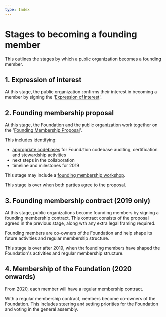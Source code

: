 ```yaml
---
type: Index
---
```


# Stages to becoming a founding member

This outlines the stages by which a public organization becomes a founding member.

## 1. Expression of interest

At this stage, the public organization confirms their interest in becoming a member by signing the '[Expression of Interest](expression-of-interest.md)'.

## 2. Founding membership proposal

At this stage, the Foundation and the public organization work together on the '[Founding Membership Proposal](founding-membership-proposal.md)'.

This includes identifying:

* [appropriate codebases](identify-potential-codebase.md) for Foundation codebase auditing, certification and stewardship activities
* next steps in the collaboration
* timeline and milestones for 2019

This stage may include a [founding membership workshop](founding-membership-workshop.md).

This stage is over when both parties agree to the proposal.

## 3. Founding membership contract (2019 only)

At this stage, public organizations become founding members by signing a founding membership contract. This contract consists of the proposal agreed in the previous stage, along with any extra legal framing required.

Founding members are co-owners of the Foundation and help shape its future activities and regular membership structure. 

This stage is over after 2019, when the founding members have shaped the Foundation's activities and regular membership structure.

## 4. Membership of the Foundation (2020 onwards)

From 2020, each member will have a regular membership contract.

With a regular membership contract, members become co-owners of the Foundation. This includes steering and setting priorities for the Foundation and voting in the general assembly.
